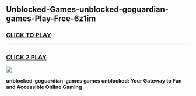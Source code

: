 
## Unblocked-Games-unblocked-goguardian-games-Play-Free-6z1im
<h3>
<a href="https://premium76.site?title=unblocked-goguardian-games&ref=18A1">CLICK TO PLAY</a></h3>
<hr>

<h3>
<a href="https://premium76.site?title=unblocked-goguardian-games&ref=18A1">CLICK 2 PLAY</a>
  
</h3>

<a href="https://premium76.site?title=unblocked-goguardian-games&ref=18A1"><img src="https://clearcache.store/games.png"></a>


**unblocked-goguardian-games games unblocked: Your Gateway to Fun and Accessible Online Gaming**
